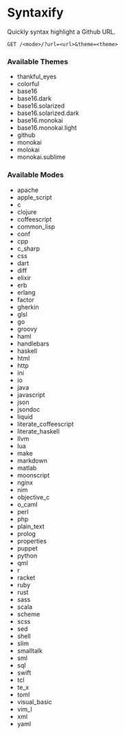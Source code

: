 # Syntaxify

Quickly syntax highlight a Github URL.

    GET /<mode>/?url=<url>&theme=<theme>

### Available Themes

- thankful_eyes
- colorful
- base16
- base16.dark
- base16.solarized
- base16.solarized.dark
- base16.monokai
- base16.monokai.light
- github
- monokai
- molokai
- monokai.sublime

### Available Modes

- apache
- apple_script
- c
- clojure
- coffeescript
- common_lisp
- conf
- cpp
- c_sharp
- css
- dart
- diff
- elixir
- erb
- erlang
- factor
- gherkin
- glsl
- go
- groovy
- haml
- handlebars
- haskell
- html
- http
- ini
- io
- java
- javascript
- json
- jsondoc
- liquid
- literate_coffeescript
- literate_haskell
- llvm
- lua
- make
- markdown
- matlab
- moonscript
- nginx
- nim
- objective_c
- o_caml
- perl
- php
- plain_text
- prolog
- properties
- puppet
- python
- qml
- r
- racket
- ruby
- rust
- sass
- scala
- scheme
- scss
- sed
- shell
- slim
- smalltalk
- sml
- sql
- swift
- tcl
- te_x
- toml
- visual_basic
- vim_l
- xml
- yaml

